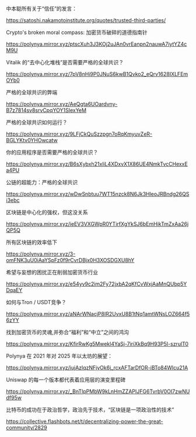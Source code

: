 中本聪所有关于“信任”的发言：

https://satoshi.nakamotoinstitute.org/quotes/trusted-third-parties/

Crypto's broken moral compass: 加密货币破碎的道德指南针

https://polynya.mirror.xyz/ptscXuh3J3KOj2uJAn0vrEanpn2nauwA7iytYZ4cM9U

Vitalik 的“去中心化堆栈”是否需要严格的全球共识？

https://polynya.mirror.xyz/7pV8nHi9P0JNuS6kwB1Qvko2_eQrv1628IXLFEmOYb0

严格的全球共识的弊端

https://polynya.mirror.xyz/AeQgta6UOardvny-B7z7814sv8srvCpqYOY1SIexYeM

严格的全球共识如何运行？

https://polynya.mirror.xyz/9LFjCkQuSzzpgn7oRqKmyuvZeR-BGLYKtv0YHOwcatw

你的应用程序是否需要严格的全球共识？

https://polynya.mirror.xyz/B6sXybxh21xliL4XDxvX1X86UE4NmkTvcCHexxEa4PU

公链的超能力：严格的全球共识

https://polynya.mirror.xyz/wDwSnbtuu7WT15nzck8N6Jk3HleoJRBndg26QSi3ebc

区块链是中心化的强权，但这没关系

https://polynya.mirror.xyz/ieEV3VXGWpR0YTirfXgYkSJ6bEmHikTmZxAa26jQP5Q

所有区块链的效率低下

https://polynya.mirror.xyz/3-omFNK3uU0iAaYSpFz0f9rCvrDBjx0H3XOSDGXU8hY

希望与妄想的困扰正在削弱加密货币行业

https://polynya.mirror.xyz/e54yv9c2im2Fy72jxbA2qKfCvWxjAaMnQUbp5YDqaEY

如何与Tron / USDT竞争？

https://polynya.mirror.xyz/aNArWNacjP8IR2UvxU8B1tNq1amtWNsLOZ664f56zYY

找到加密货币的灵魂,并弥合“福利”和“中立”之间的鸿沟

https://polynya.mirror.xyz/KfirRwKg5Mwekl4YaSj-7iriXkBq9H93P5I-szrulT0

Polynya 在 2021 年对 2025 年以太坊的展望：

https://polynya.mirror.xyz/iujAzlqzNFjyOk6j_rcxAFTarDfOR-iBTo84Wlcu21A

Uniswap 的每一个版本都代表着应用层的演变里程碑

https://polynya.mirror.xyz/_BnTIpPMbW9kLnHmZZAPIJFG6TvrbV0OI7zwNUdf95w

比特币的成功在于政治哲学，政治先于技术，“区块链是一项政治性的技术”

https://collective.flashbots.net/t/decentralizing-power-the-great-community/2829

